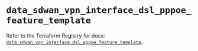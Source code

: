 # `data_sdwan_vpn_interface_dsl_pppoe_feature_template`

Refer to the Terraform Registry for docs: [`data_sdwan_vpn_interface_dsl_pppoe_feature_template`](https://registry.terraform.io/providers/ciscodevnet/sdwan/0.8.0/docs/data-sources/vpn_interface_dsl_pppoe_feature_template).
